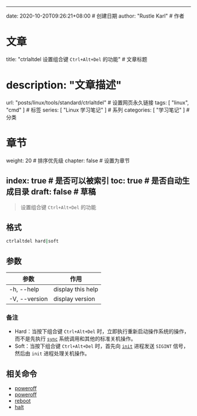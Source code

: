 ---
date: 2020-10-20T09:26:21+08:00  # 创建日期
author: "Rustle Karl"  # 作者

# 文章
title: "ctrlaltdel 设置组合键 `Ctrl+Alt+Del` 的功能"  # 文章标题
# description: "文章描述"
url:  "posts/linux/tools/standard/ctrlaltdel"  # 设置网页永久链接
tags: [ "linux", "cmd" ]  # 标签
series: [ "Linux 学习笔记" ]  # 系列
categories: [ "学习笔记" ]  # 分类

# 章节
weight: 20 # 排序优先级
chapter: false  # 设置为章节

index: true  # 是否可以被索引
toc: true  # 是否自动生成目录
draft: false  # 草稿
----

> 设置组合键 `Ctrl+Alt+Del` 的功能

## 格式

```bash
ctrlaltdel hard|soft
```

## 参数

| 参数 | 作用 |
| --------- | --------- |
| -h, --help | display this help |
| -V, --version | display version |

### 备注

- Hard：当按下组合键 `Ctrl+Alt+Del` 时，立即执行重新启动操作系统的操作，而不是先执行 [`sync`](http://man.linuxde.net/sync) 系统调用和其他的标准关机操作。
- Soft：当按下组合键 `Ctrl+Alt+Del` 时，首先向 [`init`](http://man.linuxde.net/init) 进程发送 `SIGINT` 信号，然后由 `init` 进程处理关机操作。

## 相关命令

- [poweroff](poweroff.md)
- [poweroff](poweroff.md)
- [reboot](reboot.md)
- [halt](halt.md)
